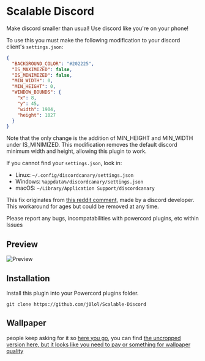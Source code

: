 # Scalable Discord

Make discord smaller than usual! Use discord like you're on your phone!

To use this you must make the following modification to your discord client's `settings.json`:

```json
{
  "BACKGROUND_COLOR": "#202225",
  "IS_MAXIMIZED": false,
  "IS_MINIMIZED": false,
  "MIN_WIDTH": 0,
  "MIN_HEIGHT": 0,
  "WINDOW_BOUNDS": {
    "x": 8,
    "y": 45,
    "width": 1904,
    "height": 1027
  }
}
```
Note that the only change is the addition of MIN_HEIGHT and MIN_WIDTH under IS_MINIMIZED. This modification removes the 
default discord minimum width and height, allowing this plugin to work.

If you cannot find your `settings.json`, look in:
 - Linux: `~/.config/discordcanary/settings.json`
 - Windows: `%appdata%/discordcanary/settings.json`
 - macOS: `~/Library/Application Support/discordcanary`

This fix originates from [this reddit comment](https://www.reddit.com/r/discordapp/comments/6shs9n/comment/dld24oi), made by a discord developer. This workaround for ages but could be removed at any time.

Please report any bugs, incompatabilities with powercord plugins, etc within Issues

## Preview

![Preview](https://downloadmoredownloads.download/i/puwu4ur8.gif)

## Installation
Install this plugin into your Powercord plugins folder.
```
git clone https://github.com/j0lol/Scalable-Discord
```

## Wallpaper
people keep asking for it so [here you go](https://downloadmoredownloads.download/i/az3w1vpd.png), you can find [the uncropped version here, but it looks like you need to pay or something for wallpaper quality](https://www.artstation.com/artwork/QR6eB)
